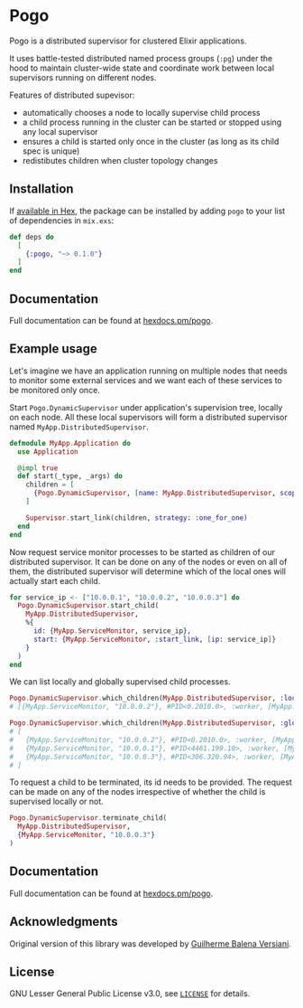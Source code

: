 # Pogo

Pogo is a distributed supervisor for clustered Elixir applications.

It uses battle-tested distributed named process groups (`:pg`) under the hood to maintain cluster-wide state and coordinate work between local supervisors running on different nodes.

Features of distributed supevisor:

  * automatically chooses a node to locally supervise child process
  * a child process running in the cluster can be started or stopped using any local supervisor
  * ensures a child is started only once in the cluster (as long as its child spec is unique)
  * redistibutes children when cluster topology changes

## Installation

If [available in Hex](https://hex.pm/docs/publish), the package can be installed
by adding `pogo` to your list of dependencies in `mix.exs`:

```elixir
def deps do
  [
    {:pogo, "~> 0.1.0"}
  ]
end
```

## Documentation

Full documentation can be found at [hexdocs.pm/pogo](https://hexdocs.pm/pogo).

## Example usage

Let's imagine we have an application running on multiple nodes that needs to monitor some external services and we want each of these services to be monitored only once.

Start `Pogo.DynamicSupervisor` under application's supervision tree, locally on each node. All these local supervisors will form a distributed supervisor named `MyApp.DistributedSupervisor`.

```elixir
defmodule MyApp.Application do
  use Application

  @impl true
  def start(_type, _args) do
    children = [
      {Pogo.DynamicSupervisor, [name: MyApp.DistributedSupervisor, scope: :my_app]}
    ]

    Supervisor.start_link(children, strategy: :one_for_one)
  end
end
```

Now request service monitor processes to be started as children of our distributed supervisor. It can be done on any of the nodes or even on all of them, the distributed supervisor will determine which of the local ones will actually start each child.

```elixir
for service_ip <- ["10.0.0.1", "10.0.0.2", "10.0.0.3"] do
  Pogo.DynamicSupervisor.start_child(
    MyApp.DistributedSupervisor,
    %{
      id: {MyApp.ServiceMonitor, service_ip},
      start: {MyApp.ServiceMonitor, :start_link, [ip: service_ip]}
    }
  )
end
```

We can list locally and globally supervised child processes.

```elixir
Pogo.DynamicSupervisor.which_children(MyApp.DistributedSupervisor, :local)
# [{MyApp.ServiceMonitor, "10.0.0.2"}, #PID<0.2010.0>, :worker, [MyApp.ServiceMonitor]]

Pogo.DynamicSupervisor.which_children(MyApp.DistributedSupervisor, :global)
# [
#   {MyApp.ServiceMonitor, "10.0.0.2"}, #PID<0.2010.0>, :worker, [MyApp.ServiceMonitor],
#   {MyApp.ServiceMonitor, "10.0.0.1"}, #PID<4461.199.10>, :worker, [MyApp.ServiceMonitor],
#   {MyApp.ServiceMonitor, "10.0.0.3"}, #PID<306.320.94>, :worker, [MyApp.ServiceMonitor]
# ]
```

To request a child to be terminated, its id needs to be provided. The request can be made on any of the nodes irrespective of whether the child is supervised locally or not.

```elixir
Pogo.DynamicSupervisor.terminate_child(
  MyApp.DistributedSupervisor,
  {MyApp.ServiceMonitor, "10.0.0.3"}
)
```

## Documentation

Full documentation can be found at [hexdocs.pm/pogo](https://hexdocs.pm/pogo).


## Acknowledgments

Original version of this library was developed by [Guilherme Balena Versiani](https://github.com/balena).

## License

GNU Lesser General Public License v3.0, see [`LICENSE`](/LICENSE) for details.
